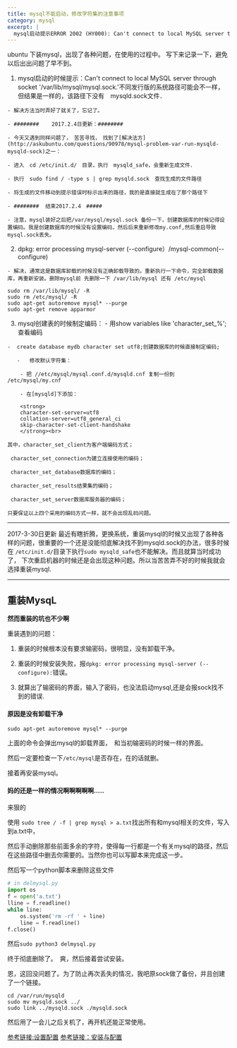 ```yaml
---
title: mysql不能启动，修改字符集的注意事项
category: mysql
excerpt: |
  mysql启动提示ERROR 2002 (HY000): Can't connect to local MySQL server through socket '/var/run/mysqld/mysqld.sock'的解决办法。dpkg: error processing mysql-server (--configure):的解决办法。
---
```


ubuntu 下装mysql，出现了各种问题，在使用的过程中。 写下来记录一下，避免以后出出问题了早不到。


   1. mysql启动的时候提示：Can't connect to local MySQL server through socket '/var/lib/mysql/mysql.sock.'不同发行版的系统路径可能会不一样，但结果是一样的，该路径下没有　mysqld.sock文件．
   
    - 解决方法当时弄好了就关了，忘记了。
    
    - ########    2017.2.4日更新：########
    
    - 今天又遇到同样问题了，　苦苦寻找，　找到了[解决法方](http://askubuntu.com/questions/90978/mysql-problem-var-run-mysqld-mysqld-sock)之一：
    
    - 进入　cd /etc/init.d/　目录，执行　mysqld_safe，会重新生成文件．
    
    - 执行　sudo find / -type s | grep mysqld.sock　查找生成的文件路径
    
    - 将生成的文件移动到提示错误时标示出来的路径，我的是直接就生成在了那个路径下
    
    - ########  结束2017.2.4　#####
    
    - 注意，mysql装好之后把/var/mysql/mysql.sock 备份一下，创建数据库的时候记得设置编码。我是创建数据库的时候没有设置编码，然后后来重新修改my.conf,然后重启导致mysql.sock丢失。 
    
   2. dpkg: error processing mysql-server (--configure）/mysql-common(--configure)
   
    - 解决，通常这是数据库卸载的时候没有正确卸载导致的。重新执行一下命令，完全卸载数据库，再重新安装。删除mysql前 先删除一下 /var/lib/mysql 还有 /etc/mysql
```
sudo rm /var/lib/mysql/ -R
sudo rm /etc/mysql/ -R
sudo apt-get autoremove mysql* --purge
sudo apt-get remove apparmor
```

   3. mysql创建表的时候制定编码：
    - 用show variables like 'character\_set\_%'; 查看编码
    
    -  create database mydb character set utf8;创建数据库的时候直接制定编码;
    
       -   修改默认字符集：
       
        - 把 //etc/mysql/mysql.conf.d/mysqld.cnf 复制一份到 /etc/mysql/my.cnf
        
        - 在[mysqld]下添加：
        
        <strong>
        character-set-server=utf8  
        collation-server=utf8_general_ci
        skip-character-set-client-handshake
        </strong><br>
        
    其中，character_set_client为客户端编码方式；
    
     character_set_connection为建立连接使用的编码；
     
     character_set_database数据库的编码；
     
     character_set_results结果集的编码；
     
     character_set_server数据库服务器的编码；
     
    只要保证以上四个采用的编码方式一样，就不会出现乱码问题。
    
    
--------

2017-3-30日更新
最近有瞎折腾，更换系统，重装mysql的时候又出现了各种各样的问题，很重要的一个还是没能彻底解决找不到mysqld.sock的办法，很多时候在 `/etc/init.d/`目录下执行`sudo mysqld_safe`也不能解决。而且就算当时成功了， 下次重启机器的时候还是会出现这种问题。所以当苦苦弄不好的时候我就会选择重装mysql.

--------

## 重装MysqL

**然而重装的坑也不少啊**

重装遇到的问题：

1. 重装的时候根本没有要求输密码，很明显，没有卸载干净。

2. 重装的时候安装失败，报`dpkg: error processing mysql-server (--configure):`错误。

3. 就算出了输密码的界面，输入了密码，也没法启动mysql,还是会报sock找不到的错误.

#### 原因是没有卸载干净

`sudo apt-get autoremove mysql* --purge`

上面的命令会弹出mysql的卸载界面，　和当初输密码的时候一样的界面。

然后一定要检查一下`/etc/mysql`是否存在，在的话就删。

接着再安装mysql。

#### 妈的还是一样的情况啊啊啊啊啊.....

来狠的

使用 `sudo tree / -f | grep mysql > a.txt`找出所有和mysql相关的文件，写入到a.txt中，　

然后手动删除那些前面多余的字符，使得每一行都是一个有关mysql的路径，然后在这些路径中删去你需要的。当然你也可以写脚本来完成这一步。

然后写一个python脚本来删除这些文件

```python
# in delmysql.py
import os
f = open('a.txt')
lline = f.readline()
while line:
	os.system('rm -rf ' + line)
	line = f.readline()
f.close()
```

然后`sudo python3 delmysql.py`

终于彻底删除了。　爽，然后接着尝试安装。

恩，这回没问题了。为了防止再次丢失的情况，我吧原sock做了备份，并且创建了一个链接。

```shell
cd /var/run/mysqld
sudo mv mysqld.sock ../
sudo link ../mysqld.sock ./mysqld.sock
```

然后用了一会儿之后关机了，再开机还能正常使用。

[参考链接:设置配置](http://blog.csdn.net/frinder/article/details/7041723)
[参考链接：安装与配置](http://www.jianshu.com/p/8ef7519e5b2d)
    